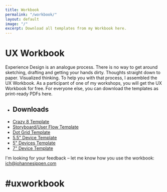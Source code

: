 ```yaml
---
title: Workbook
permalink: "/workbook/"
layout: default
image: "/"
excerpt: Download all templates from my Workbook here.
---
```


# UX Workbook

Experience Design is an analogue process. There is no way to get around sketching, drafting and getting your hands dirty. Thoughts straight down to paper. Visualized thinking. To help you with that process, I assembled the UX Workbook. As a participant of one of my workshops, you will get the UX Workbook for free. For everyone else, you can download the templates as print-ready PDFs here.

- ## Downloads
- [Crazy 8 Template](/workbook/workbook_crazy8_template.pdf)
- [Storyboard/User Flow Template](/workbook/workbook_storyboard_template.pdf)
- [Dot Grid Template](/workbook/workbook_dotgrid_template.pdf)
- [5.5" Device Template](/workbook/workbook_55inch_template.pdf)
- [5" Devices Template](/workbook/workbook_5inch_template.pdf)
- [7" Device Template](/workbook/workbook_7inch_template.pdf)

I'm looking for your feedback – let me know how you use the workbook: [ich@johannesippen.com](mailto:ich@johannesippen.com)

# #uxworkbook

<style>
  .Workbook ul,
  .Workbook li {
    list-style: none;
    padding: 0;
  }
  .Workbook ul {}
  .Workbook li a {
    display: block;
    border-top: 1px solid #ccc;
    padding: 0em 0 1em;
  }
  .Workbook .inner {
    padding-bottom: 5em;
  }
</style>